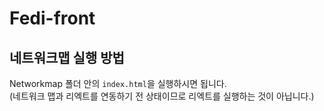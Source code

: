 # Fedi-front

## 네트워크맵 실행 방법
Networkmap 폴더 안의 `index.html`을 실행하시면 됩니다.  
(네트워크 맵과 리엑트를 연동하기 전 상태이므로 리엑트를 실행하는 것이 아닙니다.)

